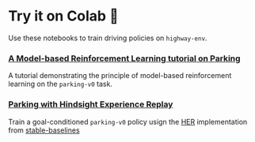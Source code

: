 # Try it on Colab :ledger:

Use these notebooks to train driving policies on `highway-env`.

### [A Model-based Reinforcement Learning tutorial on Parking](https://colab.research.google.com/github/eleurent/highway-env/blob/master/scripts/parking_model_based.ipynb)

A tutorial demonstrating the principle of model-based reinforcement learning on the `parking-v0` task.

### [Parking with Hindsight Experience Replay](https://colab.research.google.com/github/eleurent/highway-env/blob/master/scripts/parking_her.ipynb)

Train a goal-conditioned `parking-v0` policy usign the [HER](https://arxiv.org/abs/1707.01495) implementation from [stable-baselines](https://github.com/hill-a/stable-baselines)